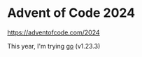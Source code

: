 # Advent of Code 2024
https://adventofcode.com/2024

This year, I'm trying [go](https://go.dev/) (v1.23.3)

